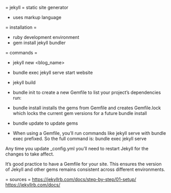 = jekyll =
static site generator
- uses markup language

= installation =
- ruby development environment
- gem install jekyll bundler

= commands =
* jekyll new <blog_name>
* bundle exec jekyll serve
start website
* jekyll build



* bundle init
to create a new Gemfile to list your project’s dependencies run:
* bundle install
installs the gems from Gemfile and creates Gemfile.lock which locks the current gem versions for a future bundle install
* bundle update
to update gems
* When using a Gemfile, you’ll run commands like jekyll serve with bundle exec prefixed. So the full command is:
bundle exec jekyll serve


Any time you update _config.yml you’ll need to restart Jekyll for the changes to take affect.

It’s good practice to have a Gemfile for your site. This ensures the version of Jekyll and other gems remains consistent across different environments.

= sources =
https://jekyllrb.com/docs/step-by-step/01-setup/
https://jekyllrb.com/docs/
